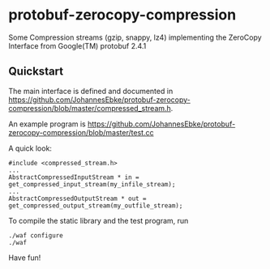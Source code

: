 protobuf-zerocopy-compression
=============================

Some Compression streams (gzip, snappy, lz4) implementing the ZeroCopy Interface from Google(TM) protobuf 2.4.1

Quickstart
----------

The main interface is defined and documented in https://github.com/JohannesEbke/protobuf-zerocopy-compression/blob/master/compressed_stream.h. 

An example program is https://github.com/JohannesEbke/protobuf-zerocopy-compression/blob/master/test.cc

A quick look:
```
#include <compressed_stream.h>
...
AbstractCompressedInputStream * in = get_compressed_input_stream(my_infile_stream);
...
AbstractCompressedOutputStream * out = get_compressed_output_stream(my_outfile_stream);
```

To compile the static library and the test program, run

```
./waf configure
./waf
```

Have fun!



